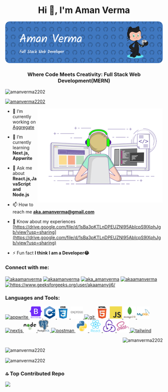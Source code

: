 <h1 align="center">Hi 👋, I'm Aman Verma</h1>
<div align="center"> <img src="https://raw.githubusercontent.com/AmanVerma2202/AmanVerma2202/main/header.png"> </div>
<h3 align="center">Where Code Meets Creativity: Full Stack Web Development(MERN)</h3>

<p align="left"> <img src="https://komarev.com/ghpvc/?username=amanverma2202&label=Profile%20views&color=0e75b6&style=flat" alt="amanverma2202" /> </p>


<p align="left"> <a href="https://github.com/ryo-ma/github-profile-trophy"><img src="https://github-profile-trophy.vercel.app/?username=amanverma2202" alt="amanverma2202" /></a> </p>
<img align="right" alt="Coding" width="400" src="https://raw.githubusercontent.com/devSouvik/devSouvik/master/gif3.gif">

- 🔭 I’m currently working on [Aggregate](https://github.com/AmanVerma2202/AGGREGATE)

- 🌱 I’m currently learning **Next.js, Appwrite**

- 💬 Ask me about **React.js,JavaScript and Node.js**

- 📫 How to reach me **aka.amanverma@gmail.com**

- 📄 Know about my experiences [https://drive.google.com/file/d/1sBa3pKTLnDPEUZNl95AbIcpS9lXphJgb/view?usp=sharing](https://drive.google.com/file/d/1sBa3pKTLnDPEUZNl95AbIcpS9lXphJgb/view?usp=sharing)

- ⚡ Fun fact **I think I am a Developer😂**

<h3 align="left">Connect with me:</h3>
<p align="left">
<a href="https://twitter.com/akaamanverma" target="blank"><img align="center" src="https://raw.githubusercontent.com/rahuldkjain/github-profile-readme-generator/master/src/images/icons/Social/twitter.svg" alt="akaamanverma" height="30" width="40" /></a>
<a href="https://linkedin.com/in/akaamanverma" target="blank"><img align="center" src="https://raw.githubusercontent.com/rahuldkjain/github-profile-readme-generator/master/src/images/icons/Social/linked-in-alt.svg" alt="akaamanverma" height="30" width="40" /></a>
<a href="https://instagram.com/aka_amanverma" target="blank"><img align="center" src="https://raw.githubusercontent.com/rahuldkjain/github-profile-readme-generator/master/src/images/icons/Social/instagram.svg" alt="aka_amanverma" height="30" width="40" /></a>
<a href="https://www.leetcode.com/akaamanverma" target="blank"><img align="center" src="https://raw.githubusercontent.com/rahuldkjain/github-profile-readme-generator/master/src/images/icons/Social/leet-code.svg" alt="akaamanverma" height="30" width="40" /></a>
<a href="https://auth.geeksforgeeks.org/user/https://www.geeksforgeeks.org/user/akaamanyjj6/" target="blank"><img align="center" src="https://raw.githubusercontent.com/rahuldkjain/github-profile-readme-generator/master/src/images/icons/Social/geeks-for-geeks.svg" alt="https://www.geeksforgeeks.org/user/akaamanyjj6/" height="30" width="40" /></a>
</p>

<h3 align="left">Languages and Tools:</h3>
<p align="left"> <a href="https://appwrite.io" target="_blank" rel="noreferrer"> <img src="https://www.vectorlogo.zone/logos/appwriteio/appwriteio-icon.svg" alt="appwrite" width="40" height="40"/> </a> <a href="https://getbootstrap.com" target="_blank" rel="noreferrer"> <img src="https://raw.githubusercontent.com/devicons/devicon/master/icons/bootstrap/bootstrap-plain-wordmark.svg" alt="bootstrap" width="40" height="40"/> </a> <a href="https://www.w3schools.com/cpp/" target="_blank" rel="noreferrer"> <img src="https://raw.githubusercontent.com/devicons/devicon/master/icons/cplusplus/cplusplus-original.svg" alt="cplusplus" width="40" height="40"/> </a> <a href="https://www.w3schools.com/css/" target="_blank" rel="noreferrer"> <img src="https://raw.githubusercontent.com/devicons/devicon/master/icons/css3/css3-original-wordmark.svg" alt="css3" width="40" height="40"/> </a> <a href="https://expressjs.com" target="_blank" rel="noreferrer"> <img src="https://raw.githubusercontent.com/devicons/devicon/master/icons/express/express-original-wordmark.svg" alt="express" width="40" height="40"/> </a> <a href="https://git-scm.com/" target="_blank" rel="noreferrer"> <img src="https://www.vectorlogo.zone/logos/git-scm/git-scm-icon.svg" alt="git" width="40" height="40"/> </a> <a href="https://www.w3.org/html/" target="_blank" rel="noreferrer"> <img src="https://raw.githubusercontent.com/devicons/devicon/master/icons/html5/html5-original-wordmark.svg" alt="html5" width="40" height="40"/> </a> <a href="https://developer.mozilla.org/en-US/docs/Web/JavaScript" target="_blank" rel="noreferrer"> <img src="https://raw.githubusercontent.com/devicons/devicon/master/icons/javascript/javascript-original.svg" alt="javascript" width="40" height="40"/> </a> <a href="https://www.mongodb.com/" target="_blank" rel="noreferrer"> <img src="https://raw.githubusercontent.com/devicons/devicon/master/icons/mongodb/mongodb-original-wordmark.svg" alt="mongodb" width="40" height="40"/> </a> <a href="https://www.mysql.com/" target="_blank" rel="noreferrer"> <img src="https://raw.githubusercontent.com/devicons/devicon/master/icons/mysql/mysql-original-wordmark.svg" alt="mysql" width="40" height="40"/> </a> <a href="https://nextjs.org/" target="_blank" rel="noreferrer"> <img src="https://cdn.worldvectorlogo.com/logos/nextjs-2.svg" alt="nextjs" width="40" height="40"/> </a> <a href="https://nodejs.org" target="_blank" rel="noreferrer"> <img src="https://raw.githubusercontent.com/devicons/devicon/master/icons/nodejs/nodejs-original-wordmark.svg" alt="nodejs" width="40" height="40"/> </a> <a href="https://www.postgresql.org" target="_blank" rel="noreferrer"> <img src="https://raw.githubusercontent.com/devicons/devicon/master/icons/postgresql/postgresql-original-wordmark.svg" alt="postgresql" width="40" height="40"/> </a> <a href="https://postman.com" target="_blank" rel="noreferrer"> <img src="https://www.vectorlogo.zone/logos/getpostman/getpostman-icon.svg" alt="postman" width="40" height="40"/> </a> <a href="https://www.python.org" target="_blank" rel="noreferrer"> <img src="https://raw.githubusercontent.com/devicons/devicon/master/icons/python/python-original.svg" alt="python" width="40" height="40"/> </a> <a href="https://reactjs.org/" target="_blank" rel="noreferrer"> <img src="https://raw.githubusercontent.com/devicons/devicon/master/icons/react/react-original-wordmark.svg" alt="react" width="40" height="40"/> </a> <a href="https://redux.js.org" target="_blank" rel="noreferrer"> <img src="https://raw.githubusercontent.com/devicons/devicon/master/icons/redux/redux-original.svg" alt="redux" width="40" height="40"/> </a> <a href="https://sass-lang.com" target="_blank" rel="noreferrer"> <img src="https://raw.githubusercontent.com/devicons/devicon/master/icons/sass/sass-original.svg" alt="sass" width="40" height="40"/> </a> <a href="https://tailwindcss.com/" target="_blank" rel="noreferrer"> <img src="https://www.vectorlogo.zone/logos/tailwindcss/tailwindcss-icon.svg" alt="tailwind" width="40" height="40"/> </a> </p>

<p>&nbsp;<img align="right" src="https://github-readme-stats.vercel.app/api?username=amanverma2202&show_icons=true&locale=en" alt="amanverma2202" /></p>
<p><img align="center" src="https://github-readme-stats.vercel.app/api/top-langs?username=amanverma2202&show_icons=true&locale=en&layout=compact" alt="amanverma2202" /></p>


<p><img align="center" src="https://github-readme-streak-stats.herokuapp.com/?user=amanverma2202&" alt="amanverma2202" /></p>

### 🔝 Top Contributed Repo
![](https://github-contributor-stats.vercel.app/api?username=AmanVerma2202&limit=5&theme=flat&combine_all_yearly_contributions=true)



